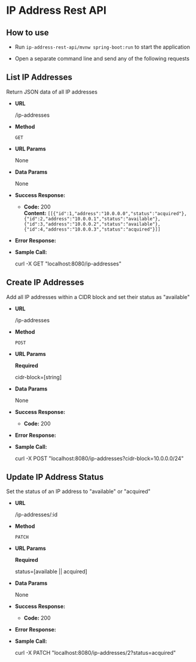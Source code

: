 # IP Address Rest API

**How to use**
---

* Run `ip-address-rest-api/mvnw spring-boot:run` to start the application

* Open a separate command line and send any of the following requests

**List IP Addresses**
---
Return JSON data of all IP addresses

* **URL**
  
  /ip-addresses
  
* **Method**

  `GET`

* **URL Params**

  None

* **Data Params**

  None

* **Success Response:**

    * **Code:** 200 <br />
      **Content:** `[[{"id":1,"address":"10.0.0.0","status":"acquired"},{"id":2,"address":"10.0.0.1","status":"available"},{"id":3,"address":"10.0.0.2","status":"available"},{"id":4,"address":"10.0.0.3","status":"acquired"}]]`

* **Error Response:**

* **Sample Call:**
  
  curl -X GET "localhost:8080/ip-addresses" 

**Create IP Addresses**
---
Add all IP addresses within a CIDR block and set their status as "available"

* **URL**

  /ip-addresses

* **Method**

  `POST`

* **URL Params**

  **Required**
  
  cidr-block=[string]

* **Data Params**

  None

* **Success Response:**

  * **Code:** 200 <br />

* **Error Response:**

* **Sample Call:**
  
  curl -X POST "localhost:8080/ip-addresses?cidr-block=10.0.0.0/24"

**Update IP Address Status**
---
Set the status of an IP address to "available" or "acquired"

* **URL**

  /ip-addresses/:id

* **Method**

  `PATCH`

* **URL Params**

  **Required**

  status=[available || acquired]

* **Data Params**

  None

* **Success Response:**

  * **Code:** 200 <br />

* **Error Response:**

* **Sample Call:**

  curl -X PATCH "localhost:8080/ip-addresses/2?status=acquired" 